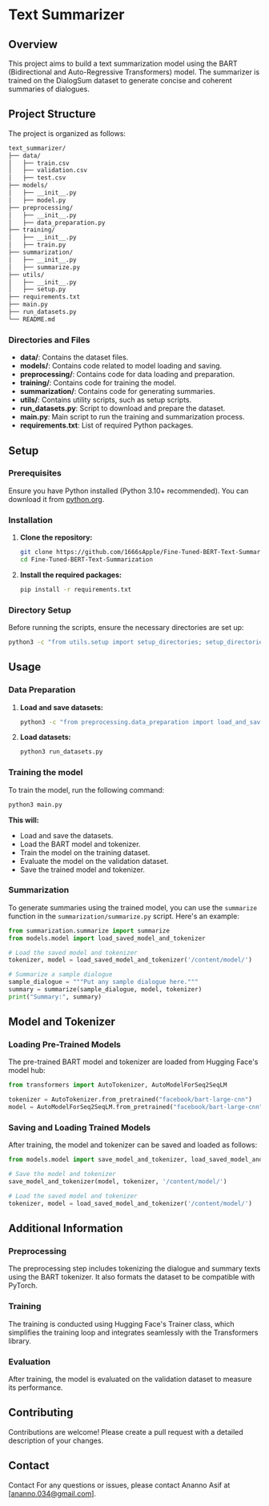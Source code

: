 # Text Summarizer

## Overview

This project aims to build a text summarization model using the BART (Bidirectional and Auto-Regressive Transformers) model. The summarizer is trained on the DialogSum dataset to generate concise and coherent summaries of dialogues.

## Project Structure

The project is organized as follows:

```bash
text_summarizer/
├── data/
│   ├── train.csv
│   ├── validation.csv
│   ├── test.csv
├── models/
│   ├── __init__.py
│   ├── model.py
├── preprocessing/
│   ├── __init__.py
│   ├── data_preparation.py
├── training/
│   ├── __init__.py
│   ├── train.py
├── summarization/
│   ├── __init__.py
│   ├── summarize.py
├── utils/
│   ├── __init__.py
│   ├── setup.py
├── requirements.txt
├── main.py
├── run_datasets.py
└── README.md
```


### Directories and Files

- **data/**: Contains the dataset files.
- **models/**: Contains code related to model loading and saving.
- **preprocessing/**: Contains code for data loading and preparation.
- **training/**: Contains code for training the model.
- **summarization/**: Contains code for generating summaries.
- **utils/**: Contains utility scripts, such as setup scripts.
- **run_datasets.py**: Script to download and prepare the dataset.
- **main.py**: Main script to run the training and summarization process.
- **requirements.txt**: List of required Python packages.

## Setup

### Prerequisites

Ensure you have Python installed (Python 3.10+ recommended). You can download it from [python.org](https://www.python.org/).

### Installation

1. **Clone the repository:**
    ```bash
    git clone https://github.com/1666sApple/Fine-Tuned-BERT-Text-Summarization.git
    cd Fine-Tuned-BERT-Text-Summarization
    ```

2. **Install the required packages:**
    ```bash
    pip install -r requirements.txt
    ```

### Directory Setup

Before running the scripts, ensure the necessary directories are set up:

```bash
python3 -c "from utils.setup import setup_directories; setup_directories()"
```

## Usage

### Data Preparation

1. **Load and save datasets:**
    ```bash
    python3 -c "from preprocessing.data_preparation import load_and_save_datasets; load_and_save_datasets()"
    ```
2. **Load datasets:**
    ```bash
    python3 run_datasets.py
    ```
### Training the model

To train the model, run the following command:

```python
python3 main.py
```

**This will:**

- Load and save the datasets.
- Load the BART model and tokenizer.
- Train the model on the training dataset.
- Evaluate the model on the validation dataset.
- Save the trained model and tokenizer.

### Summarization

To generate summaries using the trained model, you can use the `summarize` function in the `summarization/summarize.py` script. Here's an example:

```python
from summarization.summarize import summarize
from models.model import load_saved_model_and_tokenizer

# Load the saved model and tokenizer
tokenizer, model = load_saved_model_and_tokenizer('/content/model/')

# Summarize a sample dialogue
sample_dialogue = """Put any sample dialogue here."""
summary = summarize(sample_dialogue, model, tokenizer)
print("Summary:", summary)
```

## Model and Tokenizer

### Loading Pre-Trained Models

The pre-trained BART model and tokenizer are loaded from Hugging Face's model hub:

```python
from transformers import AutoTokenizer, AutoModelForSeq2SeqLM

tokenizer = AutoTokenizer.from_pretrained("facebook/bart-large-cnn")
model = AutoModelForSeq2SeqLM.from_pretrained("facebook/bart-large-cnn")
```

### Saving and Loading Trained Models

After training, the model and tokenizer can be saved and loaded as follows:

```python
from models.model import save_model_and_tokenizer, load_saved_model_and_tokenizer

# Save the model and tokenizer
save_model_and_tokenizer(model, tokenizer, '/content/model/')

# Load the saved model and tokenizer
tokenizer, model = load_saved_model_and_tokenizer('/content/model/')
```

## Additional Information

### Preprocessing

The preprocessing step includes tokenizing the dialogue and summary texts using the BART tokenizer. It also formats the dataset to be compatible with PyTorch.

### Training

The training is conducted using Hugging Face's Trainer class, which simplifies the training loop and integrates seamlessly with the Transformers library.

### Evaluation

After training, the model is evaluated on the validation dataset to measure its performance.

## Contributing

Contributions are welcome! Please create a pull request with a detailed description of your changes.

## Contact

Contact
For any questions or issues, please contact Ananno Asif at [ananno.034@gmail.com].

